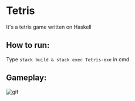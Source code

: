 # Tetris
It's a tetris game written on Haskell 

## How to run:
Type `stack build & stack exec Tetris-exe` in cmd

## Gameplay:
![gif](https://s1.gifyu.com/images/tetris-demo.gif)